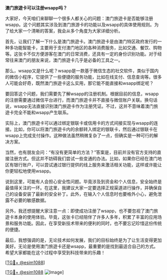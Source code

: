 **澳门旅遊卡可以注册wsapp吗？**

大家好，今天咱们来聊聊一个很多人都关心的问题：澳门旅遊卡是否能够注册wsapp。这个问题其实涉及到澳门旅游卡的功能以及wsapp的具体使用规则。为了给大家一个清晰的答案，我会从多个角度为大家详细分析。

首先，让我们了解一下什么是澳门旅遊卡。澳门旅遊卡是由澳门特区政府发行的一种多功能智能卡，主要用于支付澳门地区的各种消费服务，比如交通、餐饮、购物等。这张卡不仅方便游客在澳门的日常消费，还具有一定的身份识别功能。对于经常往来澳门的朋友来说，澳门旅遊卡几乎是必备的工具之一。

那么，wsapp又是什么呢？wsapp是一款基于微信生态的社交软件，类似于国内的微信小程序，它提供了一些便捷的服务功能，比如在线支付、信息查询等。很多人可能会好奇，既然澳门旅遊卡这么实用，那它能不能直接和wsapp绑定呢？

要回答这个问题，我们需要先了解wsapp的注册机制。根据目前的信息，wsapp的注册需要通过微信平台进行，而澳门旅遊卡并不直接与微信账户关联。换句话说，wsapp无法直接识别澳门旅遊卡作为注册凭证。不过，这并不意味着澳门旅遊卡完全不能和wsapp产生联系。

实际上，澳门旅遊卡可以通过绑定银联卡或信用卡的方式间接实现与wsapp的连接。比如，你可以将澳门旅遊卡内的余额转入绑定的银联卡，然后通过银联卡在wsapp上完成支付操作。这种做法虽然稍微复杂了一点，但确实是一种可行的解决方案。

当然，也有朋友会问：“有没有更简单的方法？”答案是，目前并没有官方支持的直接注册方式。但这并不妨碍我们尝试一些变通的办法。比如，如果你已经在澳门地区有银行账户，可以尝试通过银行提供的线上服务来激活相关功能，这样或许能让你更轻松地使用wsapp。

说到这里，可能有人会担心安全性问题。毕竟涉及到资金和个人信息，安全始终是最值得关注的一环。在这里，我建议大家一定要选择正规渠道进行操作，并确保自己的设备安装了最新的安全补丁。此外，在输入个人信息时也要格外小心，避免泄露不必要的敏感数据。

另外，我还想提醒大家注意一点：即使成功注册了wsapp，也不要忽视了澳门旅遊卡本身的使用体验。毕竟，这张卡已经陪伴了许多人多年，积累了丰富的应用场景和服务功能。因此，在享受新技术带来的便利的同时，也不要忘记珍惜这份传统的便捷。

最后，我想强调的是，无论技术如何发展，我们的目标始终是为了让生活变得更加美好。无论是使用澳门旅遊卡还是wsapp，最重要的是找到最适合自己的方式。希望大家都能在这个过程中享受到科技带来的乐趣！

[[TG💪+ @esim1088](https://t.me/s/esim1088)]

[[TG💪+ @esim1088](https://t.me/s/esim1088) ![Image](https://i.postimg.cc/4NQfJmqS/Snipaste-2025-05-13-00-14-12.png)]